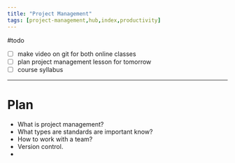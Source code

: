 ```yaml
---
title: "Project Management"
tags: [project-management,hub,index,productivity]
---
```


#todo 
- [ ] make video on git for both online classes
- [ ] plan project management lesson for tomorrow
- [ ] course syllabus

---

# Plan

- What is project management?
- What types are standards are important know?
- How to work with a team?
- Version control.
- 